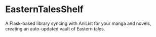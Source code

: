 # EasternTalesShelf
A Flask-based library syncing with AniList for your manga and novels, creating an auto-updated vault of Eastern tales.
